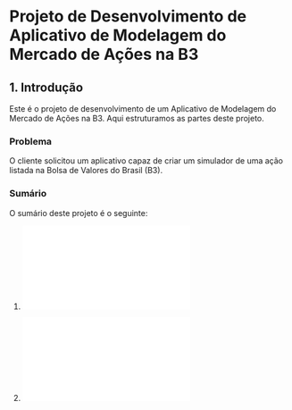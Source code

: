 # Projeto de Desenvolvimento de Aplicativo de Modelagem do Mercado de Ações na B3

## 1. Introdução

Este é o projeto de desenvolvimento de um Aplicativo de Modelagem do Mercado de Ações na B3. Aqui estruturamos as partes deste projeto.

### Problema

O cliente solicitou um aplicativo capaz de criar um simulador de uma ação listada na Bolsa de Valores do Brasil (B3).

### Sumário

O sumário deste projeto é o seguinte:

1. ![Documento de requisitos](docRequisitos.md)

2. ![Documento de projeto](docProjeto.md)